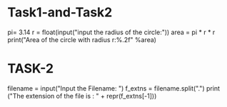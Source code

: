 # Task1-and-Task2
pi= 3.14
r = float(input("input the radius of the circle:"))
area = pi * r * r
print("Area of the circle with radius r:%.2f" %area)


# TASK-2
filename = input("Input the Filename: ")
f_extns = filename.split(".")
print ("The extension of the file is : " + repr(f_extns[-1]))
